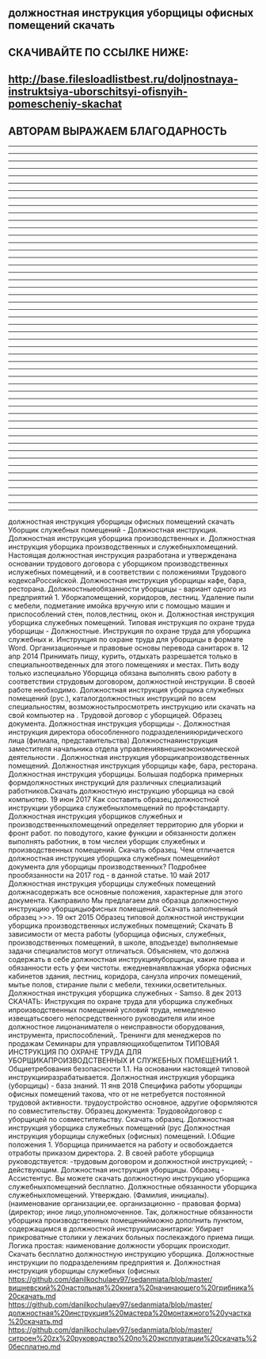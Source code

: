 должностная инструкция уборщицы офисных помещений скачать
--------------------------------------------------
СКАЧИВАЙТЕ ПО ССЫЛКЕ НИЖЕ:
--------------------------------------------------
http://base.filesloadlistbest.ru/doljnostnaya-instruktsiya-uborschitsyi-ofisnyih-pomescheniy-skachat
--------------------------------------------------
АВТОРАМ ВЫРАЖАЕМ БЛАГОДАРНОСТЬ
--------------------------------------------------
--------------------------------------------------
--------------------------------------------------
--------------------------------------------------
--------------------------------------------------
--------------------------------------------------
--------------------------------------------------
--------------------------------------------------
--------------------------------------------------
--------------------------------------------------
--------------------------------------------------
--------------------------------------------------
--------------------------------------------------
--------------------------------------------------
--------------------------------------------------
--------------------------------------------------
--------------------------------------------------
--------------------------------------------------
--------------------------------------------------
--------------------------------------------------
--------------------------------------------------
--------------------------------------------------
--------------------------------------------------
--------------------------------------------------
--------------------------------------------------
--------------------------------------------------
--------------------------------------------------
--------------------------------------------------
--------------------------------------------------
--------------------------------------------------
--------------------------------------------------
--------------------------------------------------
--------------------------------------------------
--------------------------------------------------
--------------------------------------------------
--------------------------------------------------
--------------------------------------------------
--------------------------------------------------
--------------------------------------------------
--------------------------------------------------
--------------------------------------------------
--------------------------------------------------
--------------------------------------------------
--------------------------------------------------
--------------------------------------------------
--------------------------------------------------
--------------------------------------------------
--------------------------------------------------
--------------------------------------------------
--------------------------------------------------
--------------------------------------------------
должностная инструкция уборщицы офисных помещений скачать Уборщик служебных помещений - Должностная инструкция. Должностная инструкция уборщика производственных и. Должностная инструкция уборщика производственных и служебныхпомещений. Настоящая должностная инструкция разработана и утвержденана основании трудового договора с уборщиком производственных ислужебных помещений, и в соответствии с положениями Трудового кодексаРоссийской. Должностная инструкция уборщицы кафе, бара, ресторана. Должностныеобязанности уборщицы - вариант одного из предприятий 1. Уборкапомещений, коридоров, лестниц. Удаление пыли с мебели, подметание имойка вручную или с помощью машин и приспособлений стен, полов,лестниц, окон и. Должностная инструкция уборщика служебных помещений. Типовая инструкция по охране труда уборщицы - Должностные. Инструкция по охране труда для уборщика служебных и. Инструкция по охране труда для уборщицы в формате Word. Организационные и правовые основы перевода санитарок в. 12 апр 2014  Принимать пищу, курить, отдыхать разрешается только в специальноотведенных для этого помещениях и местах. Пить воду только изспециально  Уборщица обязана выполнять свою работу в соответствии струдовым договором, должностной инструкции. В своей работе необходимо. Должностная инструкция уборщика служебных помещений (рус.), каталогдолжностных инструкций по всем специальностям, возможностьпросмотреть инструкцию или скачать на свой компьютер на . Трудовой договор с уборщицей. Образец документа. Должностная инструкция уборщицы -. Должностная инструкция директора обособленного подразделенияюридического лица (филиала, представительства)  Должностнаяинструкция заместителя начальника отдела управлениявнешнеэкономической деятельности . Должностная инструкция уборщикапроизводственных помещений.
Должностная инструкция уборщицы кафе, бара, ресторана. Должностная инструкция уборщицы. Большая подборка примерных формдолжностных инструкций для различных специализаций работников.Скачать должностную инструкцию уборщица на свой компьютер. 19 июн 2017  Как составить образец должностной инструкции уборщика служебныхпомещений по профстандарту. Должностная инструкция уборщиков служебных и производственныхпомещений определяет территорию для уборки и фронт работ.  по поводутого, какие функции и обязанности должен выполнять работник, в том числеи уборщик служебных и производственных помещений. Скачать образец. Чем отличается должностная инструкция уборщика служебных помещенийот документа для уборщицы производственных? Подробнее прообязанности на 2017 год - в данной статье. 10 май 2017  Должностная инструкция уборщицы служебных помещений должнасодержать все основные положения, характерные для этого документа. Какправило  Мы предлагаем для образца должностную инструкцию уборщицыофисных помещений.  Скачать заполненный образец >>>. 19 окт 2015  Образец типовой должностной инструкции уборщика производственных ислужебных помещений; Скачать  В зависимости от места работы (уборщица офисных, служебных, производственных помещений, в школе, вподъезде) выполняемые задачи специалистов могут отличаться. Объясняем, что должна содержать в себе должностная инструкцияуборщицы, какие права и обязанности есть у феи чистоты.  ежедневнаявлажная уборка офисных кабинетов здания, лестниц, коридора, санузла ипрочих помещений, мытье полов, стирание пыли с мебели, техники,осветительных. Должностная инструкция уборщика служебных  - Samso. 8 дек 2013  СКАЧАТЬ: Инструкция по охране труда для уборщика служебных ипроизводственных помещений  условий труда, немедленно извещатьсвоего непосредственного руководителя или иное должностное лицонанимателя о неисправности оборудования, инструмента, приспособлений,. Тренинги для менеджеров по продажам Семинары для управляющихобщепитом ТИПОВАЯ ИНСТРУКЦИЯ ПО ОХРАНЕ ТРУДА ДЛЯ УБОРЩИКАПРОИЗВОДСТВЕННЫХ И СЛУЖЕБНЫХ ПОМЕЩЕНИЙ 1. Общиетребования безопасности 1.1. На основании настоящей типовой инструкцииразрабатывается. Должностная инструкция уборщика (уборщицы) - база знаний. 11 янв 2018  Специфика работы уборщицы офисных помещений такова, что от не нетребуется постоянной трудовой активности.  трудоустройство основное, адругие оформляются по совместительству. Образец документа: Трудовойдоговор с уборщицей по совместительству. Скачать образец. Должностная инструкция уборщика служебных помещений (рус
Должностная инструкция уборщицы служебных (офисных) помещений. I.Общие положения 1. Уборщица принимается на работу и освобождается отработы приказом директора. 2. В своей работе уборщица руководствуется: -трудовым договором и должностной инструкцией; - действующим. Должностная инструкция уборщицы. Образец - Ассистентус. Вы можете скачать должностную инструкцию уборщика служебныхпомещений бесплатно. Должностные обязанности уборщика служебныхпомещений. Утверждаю. (Фамилия, инициалы). (наименование организации,ее. организационно - правовая форма) (директор; иное лицо,уполномоченное. Так, должностные обязанности уборщика производственных помещенийможно дополнить пунктом, содержащимся в должностной инструкциисанитарки: Убирает прикроватные столики у лежачих больных послекаждого приема пищи. Логика простая: наименование должности уборщик происходит. Скачать бесплатно должностную инструкцию уборщика. Должностные инструкции по подразделениям предприятия и. Должностная инструкция уборщицы служебных (офисных
https://github.com/danilkochulaev97/sedanmiata/blob/master/вишневский%20настольная%20книга%20начинающего%20грибника%20скачать.md
https://github.com/danilkochulaev97/sedanmiata/blob/master/должностная%20инструкция%20мастера%20монтажного%20участка%20скачать.md
https://github.com/danilkochulaev97/sedanmiata/blob/master/ситроен%20zx%20руководство%20по%20эксплуатации%20скачать%20бесплатно.md
